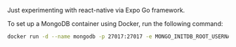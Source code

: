 Just experimenting with react-native via Expo Go framework.



To set up a MongoDB container using Docker, run the following command:

```bash
docker run -d --name mongodb -p 27017:27017 -e MONGO_INITDB_ROOT_USERNAME=admin -e MONGO_INITDB_ROOT_PASSWORD=password mongo
```
